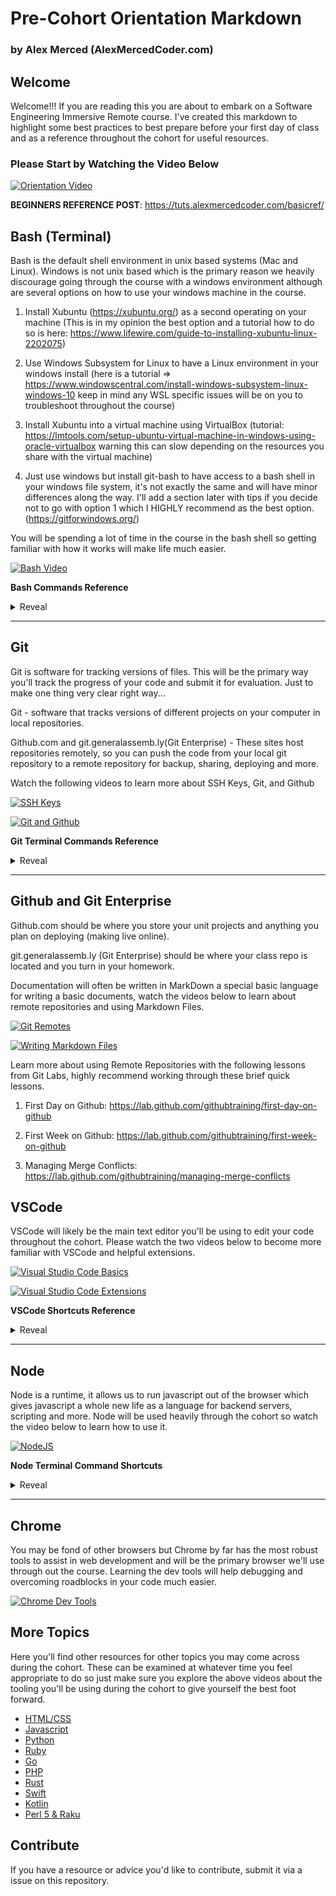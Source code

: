 # Pre-Cohort Orientation Markdown

### by Alex Merced (AlexMercedCoder.com)

## Welcome

Welcome!!! If you are reading this you are about to embark on a Software Engineering Immersive Remote course. I've created this markdown to highlight some best practices to best prepare before your first day of class and as a reference throughout the cohort for useful resources.

### Please Start by Watching the Video Below

[![Orientation Video](http://img.youtube.com/vi/1waFGXeNafY/0.jpg)](http://www.youtube.com/watch?v=1waFGXeNafY "Orientation Video")

**BEGINNERS REFERENCE POST**: https://tuts.alexmercedcoder.com/basicref/

## Bash (Terminal)

Bash is the default shell environment in unix based systems (Mac and Linux). Windows is not unix based which is the primary reason we heavily discourage going through the course with a windows environment although are several options on how to use your windows machine in the course.

1. Install Xubuntu (https://xubuntu.org/) as a second operating on your machine (This is in my opinion the best option and a tutorial how to do so is here: https://www.lifewire.com/guide-to-installing-xubuntu-linux-2202075)

2. Use Windows Subsystem for Linux to have a Linux environment in your windows install (here is a tutorial => https://www.windowscentral.com/install-windows-subsystem-linux-windows-10 keep in mind any WSL specific issues will be on you to troubleshoot throughout the course)

3. Install Xubuntu into a virtual machine using VirtualBox (tutorial: https://lmtools.com/setup-ubuntu-virtual-machine-in-windows-using-oracle-virtualbox warning this can slow depending on the resources you share with the virtual machine)

4. Just use windows but install git-bash to have access to a bash shell in your windows file system, it's not exactly the same and will have minor differences along the way. I'll add a section later with tips if you decide not to go with option 1 which I HIGHLY recommend as the best option. (https://gitforwindows.org/)

You will be spending a lot of time in the course in the bash shell so getting familiar with how it works will make life much easier.

[![Bash Video](http://img.youtube.com/vi/snOP94q34V4/0.jpg)](http://www.youtube.com/watch?v=snOP94q34V4 "Bash Terminal")

**Bash Commands Reference**

<details>
<summary>
Reveal
</summary>
<p>

Exaustive List here: https://dev.to/awwsmm/101-bash-commands-and-tips-for-beginners-to-experts-30je

`ls -la` show all files in current directly including hidden files

`rm file.txt` remove file in this folder

`rm -rf folderName` remove folder in this folder

`touch file.txt` create a file in this folder

`mkdir folderName` make this particular folder

`pwd` print the directory you are currently in

`cat file.txt` print the contents of file to terminal

`cd folderName` go into subfolder

`cd ..` go into parent folder

`which commandName` which folder is the executable for a certain command

</p>
</details>

---

## Git

Git is software for tracking versions of files. This will be the primary way you'll track the progress of your code and submit it for evaluation. Just to make one thing very clear right way...

Git - software that tracks versions of different projects on your computer in local repositories.

Github.com and git.generalassemb.ly(Git Enterprise) - These sites host repositories remotely, so you can push the code from your local git repository to a remote repository for backup, sharing, deploying and more.

Watch the following videos to learn more about SSH Keys, Git, and Github

[![SSH Keys](http://img.youtube.com/vi/6u84sACs0v0/0.jpg)](http://www.youtube.com/watch?v=6u84sACs0v0 "SSH Keys")

[![Git and Github](http://img.youtube.com/vi/L4zbgo7KFoA/0.jpg)](http://www.youtube.com/watch?v=L4zbgo7KFoA "Git and Github")

**Git Terminal Commands Reference**

<details>
<summary>
Reveal
</summary>
<p>

More commands here: https://dzone.com/articles/top-20-git-commands-with-examples

`git init` create a git repository in the current folder (never make a git repository inside another repository)

`git add -A` add all files to staging

`git commit -m "message here"` commit all files in staging

`git remote add remoteName remoteUrl` add a remote to push code too (Github or Git Enterprise), you can add as many remotes as you want

`git push remoteName branchName` push to code to the specified remote to the specified branch typically git push origin master

`git remote rm remoteName` remove a remote

`git log` see a log of commits

`git remote -v` see list of remotes

`git checkout -b newBranchName` create a new branch

`git checkout exisitingBranchName` switch a different branch

`git merge branchName` merge branch into your current branch

`git pull remoteName branchName` pull code from remote repo

</p>
</details>

---

## Github and Git Enterprise

Github.com should be where you store your unit projects and anything you plan on deploying (making live online).

git.generalassemb.ly (Git Enterprise) should be where your class repo is located and you turn in your homework.

Documentation will often be written in MarkDown a special basic language for writing a basic documents, watch the videos below to learn about remote repositories and using Markdown Files.

[![Git Remotes](http://img.youtube.com/vi/TOsVVxXdtu8/0.jpg)](http://www.youtube.com/watch?v=TOsVVxXdtu8 "Git Remotes")

[![Writing Markdown Files](http://img.youtube.com/vi/lbpRomejEd0/0.jpg)](http://www.youtube.com/watch?v=lbpRomejEd0 "Writing Markdown Files")

Learn more about using Remote Repositories with the following lessons from Git Labs, highly recommend working through these brief quick lessons.

1. First Day on Github: https://lab.github.com/githubtraining/first-day-on-github

2. First Week on Github: https://lab.github.com/githubtraining/first-week-on-github

3. Managing Merge Conflicts: https://lab.github.com/githubtraining/managing-merge-conflicts

## VSCode

VSCode will likely be the main text editor you'll be using to edit your code throughout the cohort. Please watch the two videos below to become more familiar with VSCode and helpful extensions.

[![Visual Studio Code Basics](http://img.youtube.com/vi/Pf54xUgWzhc/0.jpg)](http://www.youtube.com/watch?v=Pf54xUgWzhc "Visual Studio Code Basics")

[![Visual Studio Code Extensions](http://img.youtube.com/vi/eftHJZwHYTQ/0.jpg)](http://www.youtube.com/watch?v=eftHJZwHYTQ "Visual Studio Code Extensions")

**VSCode Shortcuts Reference**

<details>
<summary>
Reveal
</summary>
<p>

1. Shortcuts for Mac: https://code.visualstudio.com/shortcuts/keyboard-shortcuts-macos.pdf

2. Shortcuts for Linux: https://code.visualstudio.com/shortcuts/keyboard-shortcuts-linux.pdf

3. Shortcuts for Windows: https://code.visualstudio.com/shortcuts/keyboard-shortcuts-windows.pdf

</p>
</details>

---

## Node

Node is a runtime, it allows us to run javascript out of the browser which gives javascript a whole new life as a language for backend servers, scripting and more. Node will be used heavily through the cohort so watch the video below to learn how to use it.

[![NodeJS](http://img.youtube.com/vi/MifUZuRKrqg/0.jpg)](http://www.youtube.com/watch?v=MifUZuRKrqg "NodeJS")

**Node Terminal Command Shortcuts**

<details>
<summary>
Reveal
</summary>
<p>

`node filename.js` run the specified javascript file in the current folder

`npm init -y` create a new package.json file in the current folder

`npm install PackageName` install the specified package, add it to package.json file

`npm install` install all dependencies listed in the package.json file

`npm uninstall PackageName` uninstall the specified package

</p>
</details>

---

## Chrome

You may be fond of other browsers but Chrome by far has the most robust tools to assist in web development and will be the primary browser we'll use through out the course. Learning the dev tools will help debugging and overcoming roadblocks in your code much easier.

[![Chrome Dev Tools](http://img.youtube.com/vi/Bx9bhPOxNZk/0.jpg)](http://www.youtube.com/watch?v=Bx9bhPOxNZk "Chrome Dev Tools")

## More Topics

Here you'll find other resources for other topics you may come across during the cohort. These can be examined at whatever time you feel appropriate to do so just make sure you explore the above videos about the tooling you'll be using during the cohort to give yourself the best foot forward.

- [HTML/CSS](/htmlcss.md)
- [Javascript](/js.md)
- [Python](/python.md)
- [Ruby](/ruby.md)
- [Go](/go.md)
- [PHP](/php.md)
- [Rust](/rust.md)
- [Swift](/swift.md)
- [Kotlin](/kotlin.md)
- [Perl 5 & Raku](/rakuperl.md)

## Contribute

If you have a resource or advice you'd like to contribute, submit it via a issue on this repository.
